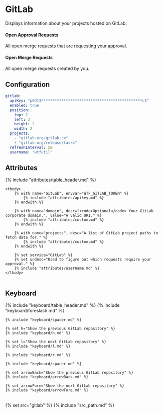 # GitLab

Displays information about your projects hosted on GitLab:

#### Open Approval Requests

All open merge requests that are requesting your approval.

#### Open Merge Requests

All open merge requests created by you.

## Configuration

```yaml
gitlab:
  apiKey: "p0d13*********************************************c3"
  enabled: true
  position:
    top: 2
    left: 3
    height: 2
    width: 2
  projects:
    - "gitlab-org/gitlab-ce"
    - "gitlab-org/release/tasks"
  refreshInterval: 5m
  username: "wtfutil"
```

## Attributes

<table>
    {% include "attributes/table_header.md" %}

    <tbody>
        {% with name="GitLab", envvar="WTF_GITLAB_TOKEN" %}
            {% include "attributes/apikey.md" %}
        {% endwith %}

        {% with name="domain", desc="<code>Optional</code> Your GitLab corporate domain.", value="A valid URI." %}
            {% include "attributes/custom.md" %}
        {% endwith %}

        {% with name="projects", desc="A list of GitLab project paths to fetch data for." %}
            {% include "attributes/custom.md" %}
        {% endwith %}

        {% set service="GitLab" %}
        {% set undesc="Used to figure out which requests require your approval." %}
        {% include "attributes/username.md" %}
    </tbody>
</table>

## Keyboard

<table>
  {% include "keyboard/table_header.md" %}

  <tbody>
    {% include "keyboard/foreslash.md" %}

    {% include "keyboard/spacer.md" %}

    {% set h="Show the previous GitLab repository" %}
    {% include "keyboard/h.md" %}

    {% set l="Show the next GitLab repository" %}
    {% include "keyboard/l.md" %}

    {% include "keyboard/r.md" %}

    {% include "keyboard/spacer.md" %}

    {% set arrowBack="Show the previous GitLab repository" %}
    {% include "keyboard/arrowBack.md" %}

    {% set arrowFore="Show the next GitLab repository" %}
    {% include "keyboard/arrowFore.md" %}
  </tbody>
</table>

{% set src="gitlab" %}
{% include "src_path.md" %}